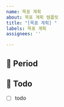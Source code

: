 ```yaml
---
name: 목표 계획
about: 목표 계획 템플릿
title: "[목표 계획] "
labels: 목표 계획
assignees: ''

---
```


## 📅 Period
<!-- 목표의 기간을 적어주세요. -->
<!-- ex. 2023-02-27 ~ 2023-03-05 -->

## 📝  Todo
<!-- 해야 할 일들을 자유롭게 적어주세요. -->
- [ ] todo
